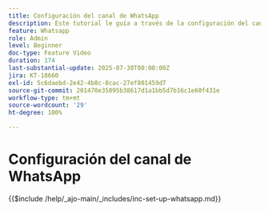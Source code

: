 ```yaml
---
title: Configuración del canal de WhatsApp
description: Este tutorial le guía a través de la configuración del canal WhatsApp en Adobe Journey Optimizer para habilitar la mensajería de empresa en tiempo real.
feature: Whatsapp
role: Admin
level: Beginner
doc-type: Feature Video
duration: 174
last-substantial-update: 2025-07-30T00:00:00Z
jira: KT-18660
exl-id: 5c6daebd-2e42-4b8c-8cac-27ef801459d7
source-git-commit: 201470e35095b38617d1a1bb5d7b16c1e60f431e
workflow-type: tm+mt
source-wordcount: '29'
ht-degree: 100%

---
```


# Configuración del canal de WhatsApp

{{$include /help/_ajo-main/_includes/inc-set-up-whatsapp.md}}